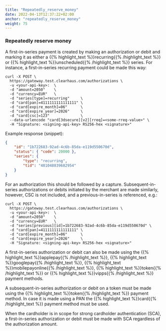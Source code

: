 ```yaml
---
title: "Repeatedly_reserve_money"
date: 2022-04-13T12:37:22+02:00
anchor: "repeatedly_reserve_money"
weight: 75
---
```

### Repeatedly reserve money
A first-in-series payment is created by making an authorization or debit and marking it as either a {{% highlight_text %}}recurring{{% /highlight_text %}} or {{% highlight_text %}}unscheduled{{% /highlight_text %}} series. For instance, a first-in-series recurring payment could be made this way:
```shell
curl -X POST \
  https://gateway.test.clearhaus.com/authorizations \
  -u <your-api-key>:  \
  -d "amount=2050"    \
  -d "currency=EUR"   \
  -d "series[type]=recurring"     \
  -d "card[pan]=4111111111111111" \
  -d "card[expire_month]=06"      \
  -d "card[expire_year]=2026"     \
  -d "card[csc]=123"              \
  --data-urlencode "card[3dsecure][v2][rreq]=<some-rreq-value>" \
  -H "Signature: <signing-api-key> RS256-hex <signature>"
```
Example response (snippet):
```json
{
    "id": "1b722683-92ad-4c6b-85da-e119d550670d",
    "status": { "code": 20000 },
    "series": {
        "type": "recurring",
        "tid": "481048839682954"
    }
}
```
For an authorization this should be followed by a capture.
Subsequent-in-series authorizations or debits initiated by the merchant are made similarly, however, CSC is not included, and a previous-in-series is referenced, e.g.:
```shell
curl -X POST \
  https://gateway.test.clearhaus.com/authorizations \
  -u <your-api-key>:  \
  -d "amount=2050"    \
  -d "currency=EUR"   \
  -d "series[previous][id]=1b722683-92ad-4c6b-85da-e119d550670d" \
  -d "card[pan]=4111111111111111" \
  -d "card[expire_month]=06"      \
  -d "card[expire_year]=2026"     \
  -H "Signature: <signing-api-key> RS256-hex <signature>"
```
A first-in-series authorization or debit can also be made using the {{% highlight_text %}}applepay{{% /highlight_text %}}, {{% highlight_text %}}googlepay{{% /highlight_text %}}, {{% highlight_text %}}mobilepayonline{{% /highlight_text %}}, {{% highlight_text %}}token{{% /highlight_text %}} or {{% highlight_text %}}vipps{{% /highlight_text %}} payment methods.

A subsequent-in-series authorization or debit on a token must be made using the {{% highlight_text %}}token{{% /highlight_text %}} payment method. In case it is made using a PAN the {{% highlight_text %}}card{{% /highlight_text %}} payment method must be used.

When the cardholder is in scope for strong cardholder authentication (SCA), a first-in-series authorization or debit must be made with SCA regardless of the authorization amount.
